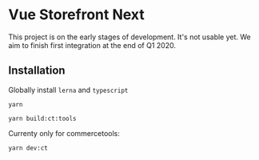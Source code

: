 # Vue Storefront Next 

This project is on the early stages of development. It's not usable yet. We aim to finish first integration at the end of Q1 2020.

## Installation
Globally install `lerna` and `typescript`

```
yarn
```

```
yarn build:ct:tools
```

Currenty only for commercetools:

```
yarn dev:ct
```
